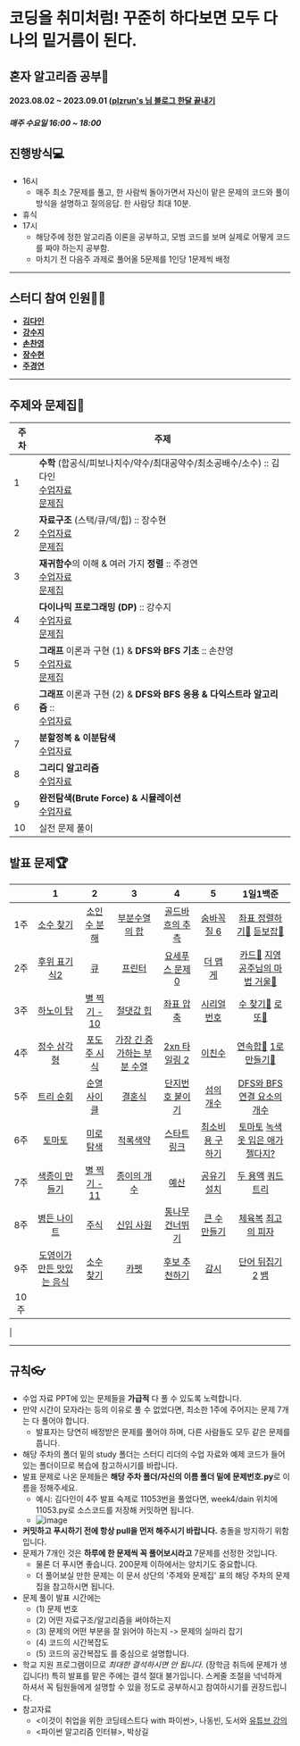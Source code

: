# 코딩을 취미처럼! 꾸준히 하다보면 모두 다 나의 밑거름이 된다.

## 혼자 알고리즘 공부🚀
#### 2023.08.02 ~ 2023.09.01 ([**plzrun's 님 블로그 한달 끝내기**](https://plzrun.tistory.com/entry/%EC%95%8C%EA%B3%A0%EB%A6%AC%EC%A6%98-%EB%AC%B8%EC%A0%9C%ED%92%80%EC%9D%B4PS-%EC%8B%9C%EC%9E%91%ED%95%98%EA%B8%B0)
##### 매주 수요일 16:00 ~ 18:00

## 진행방식💻
- 16시
	- 매주 최소 7문제를 풀고, 한 사람씩 돌아가면서 자신이 맡은 문제의 코드와 풀이 방식을 설명하고 질의응답. 한 사람당 최대 10분. 
- 휴식
- 17시
	- 해당주에 정한 알고리즘 이론을 공부하고, 모범 코드를 보며 실제로 어떻게 코드를 짜야 하는지 공부함.
	- 마치기 전 다음주 과제로 풀어올 5문제를 1인당 1문제씩 배정

---
## 스터디 참여 인원👩‍💻
- [**김다인**](https://github.com/dev-dain)
- [**강수지**](https://github.com/KangSuzy)
- [**손찬영**](https://github.com/helloimscy)
- [**장수현**](https://github.com/soohyxn)
- [**주경연**](https://github.com/Kyoung-yeon99)

---

## 주제와 문제집📖
| 주차 | 주제 |
|---|---|
| 1  |  **수학** (합공식/피보나치수/약수/최대공약수/최소공배수/소수) :: 김다인<br>[수업자료](https://github.com/dev-dain/Dukgorithm/blob/master/week1/study/%EC%95%8C%EA%B3%A0%EB%A6%AC%EC%A6%98%20%EC%8A%A4%ED%84%B0%EB%94%94%201%EC%A3%BC.pdf)<br>[문제집](https://www.acmicpc.net/workbook/view/8997) |
| 2  |  **자료구조** (스택/큐/덱/힙) :: 장수현<br>[수업자료](https://github.com/dev-dain/Dukgorithm/blob/master/week2/%EC%95%8C%EA%B3%A0%EB%A6%AC%EC%A6%98%20%EC%8A%A4%ED%84%B0%EB%94%94%202%EC%A3%BC%EC%B0%A8.pdf)<br>[문제집](https://www.acmicpc.net/workbook/view/8999) |
| 3  |  **재귀함수**의 이해 & 여러 가지 **정렬** :: 주경연<br>[수업자료](https://github.com/dev-dain/Dukgorithm/blob/master/week3/%EC%95%8C%EA%B3%A0%EB%A6%AC%EC%A6%98%20%EC%8A%A4%ED%84%B0%EB%94%94%203%EC%A3%BC%EC%B0%A8.pptx)<br>[문제집](https://www.acmicpc.net/workbook/view/9000) |
| 4  |  **다이나믹 프로그래밍 (DP)** :: 강수지<br>[수업자료](https://github.com/dev-dain/Dukgorithm/blob/master/week4/%EC%95%8C%EA%B3%A0%EB%A6%AC%EC%A6%98%20%EC%8A%A4%ED%84%B0%EB%94%94%204%EC%A3%BC%EC%B0%A8.pdf)<br>[문제집](https://www.acmicpc.net/workbook/view/9001) |
| 5  |  **그래프** 이론과 구현 (1) & **DFS와 BFS 기초** :: 손찬영<br>[수업자료](https://github.com/dev-dain/Dukgorithm/blob/master/week5/%EA%B7%B8%EB%9E%98%ED%94%84%20%EC%9D%B4%EB%A1%A0%EA%B3%BC%20%EA%B5%AC%ED%98%84%2C%20DFS%EA%B3%BC%20BFS.pdf)<br>[문제집](https://www.acmicpc.net/workbook/view/9003) |
| 6  |  **그래프** 이론과 구현 (2) & **DFS와 BFS 응용 & 다익스트라 알고리즘** :: <br>[수업자료](https://github.com/dev-dain/Dukgorithm/blob/master/week6/%EC%95%8C%EA%B3%A0%EB%A6%AC%EC%A6%98%20%EC%8A%A4%ED%84%B0%EB%94%94%206%EC%A3%BC.pptx) |
| 7  |  **분할정복 & 이분탐색**<br>[수업자료](https://github.com/dev-dain/Dukgorithm/blob/master/week7/%EB%B6%84%ED%95%A0%EC%A0%95%EB%B3%B5%2C%EC%9D%B4%EC%A7%84%ED%83%90%EC%83%89.pptx) |
| 8  |  **그리디 알고리즘**<br>[수업자료](https://github.com/dev-dain/Dukgorithm/blob/master/week8/%EA%B7%B8%EB%A6%AC%EB%94%94%20%EC%95%8C%EA%B3%A0%EB%A6%AC%EC%A6%98.pdf) |
| 9  |  **완전탐색(Brute Force) & 시뮬레이션** <br>[수업자료](https://github.com/dev-dain/Dukgorithm/blob/master/week9/%EC%95%8C%EA%B3%A0%EB%A6%AC%EC%A6%98%20%EC%8A%A4%ED%84%B0%EB%94%94%209%EC%A3%BC%EC%B0%A8.pdf) |
| 10  | 실전 문제 풀이  |


## 발표 문제🏆

|        |                      1                       |                         2                         |                          3                          |                           4                           |                         5                         |                          1일1백준                          |
| :----: | :------------------------------------------: | :-----------------------------------------------: | :-------------------------------------------------: | :---------------------------------------------------: | :-----------------------------------------------: | :------------------------------------------------------: |
| 1주  | [소수 찾기](https://www.acmicpc.net/problem/1978) | [소인수 분해](https://www.acmicpc.net/problem/11653) | [부분수열의 합](https://www.acmicpc.net/problem/1182) | [골드바흐의 추측](https://www.acmicpc.net/problem/9020) | [숨바꼭질 6](https://www.acmicpc.net/problem/17087) | [좌표 정렬하기🥈](https://www.acmicpc.net/problem/11650) [듣보잡🥈](https://www.acmicpc.net/problem/1764) |
| 2주  | [후위 표기식2](https://www.acmicpc.net/problem/1935)| [큐](https://www.acmicpc.net/problem/10845) | [프린터](https://programmers.co.kr/learn/courses/30/lessons/42587)| [요세푸스 문제 0](https://www.acmicpc.net/problem/11866)  |  [더 맵게](https://programmers.co.kr/learn/courses/30/lessons/42626) |    [카드🥈](https://www.acmicpc.net/problem/11652) [지영 공주님의 마법 거울🥉](https://www.acmicpc.net/problem/11586)  |
| 3주  | [하노이 탑](https://www.acmicpc.net/problem/1914) | [별 찍기 - 10](https://www.acmicpc.net/problem/2447) | [절댓값 힙](https://www.acmicpc.net/problem/11286) | [좌표 압축](https://www.acmicpc.net/problem/18870) | [시리얼 번호](https://www.acmicpc.net/problem/1431) | [수 찾기🥈](https://www.acmicpc.net/problem/1920) [로또🥈](https://www.acmicpc.net/problem/6603)                                                             |
| 4주  | [정수 삼각형](https://www.acmicpc.net/problem/1932) | [포도주 시식](https://www.acmicpc.net/problem/2156) | [가장 긴 증가하는 부분 수열](https://www.acmicpc.net/problem/11053) | [2xn 타일링 2](https://www.acmicpc.net/problem/11727) | [이친수](https://www.acmicpc.net/problem/2193) | [연속합🥈](https://www.acmicpc.net/problem/1912) [1로 만들기🥈](https://www.acmicpc.net/problem/1463) | 
| 5주  | [트리 순회](https://www.acmicpc.net/problem/1991) | [순열 사이클](https://www.acmicpc.net/problem/10451) | [결혼식](https://www.acmicpc.net/problem/5567) | [단지번호 붙이기](https://www.acmicpc.net/problem/2667) | [섬의 개수](https://www.acmicpc.net/problem/4963) | [DFS와 BFS](https://www.acmicpc.net/problem/1991) [연결 요소의 개수](https://www.acmicpc.net/problem/11724) |
| 6주  | [토마토](https://www.acmicpc.net/problem/7576) | [미로 탐색](https://www.acmicpc.net/problem/2178) | [적록색약](https://www.acmicpc.net/problem/10026) | [스타트링크](https://www.acmicpc.net/problem/5014)  |  [최소비용 구하기](https://www.acmicpc.net/problem/1916)| [토마토](https://www.acmicpc.net/problem/7569) [녹색 옷 입은 애가 젤다지?](https://www.acmicpc.net/problem/4485) |
| 7주  | [색종이 만들기](https://www.acmicpc.net/problem/2630) | [별 찍기 - 11](https://www.acmicpc.net/problem/2448) | [종이의 개수](https://www.acmicpc.net/problem/1780) | [예산](https://www.acmicpc.net/problem/2512) | [공유기 설치](https://www.acmicpc.net/problem/2110)    | [두 용액](https://www.acmicpc.net/problem/2470) [쿼드트리](https://www.acmicpc.net/problem/1992) |
| 8주  | [병든 나이트](https://www.acmicpc.net/problem/1783) | [주식](https://www.acmicpc.net/problem/11501) | [신입 사원](https://www.acmicpc.net/problem/1946) | [통나무 건너뛰기](https://www.acmicpc.net/problem/11497) | [큰 수 만들기](https://programmers.co.kr/learn/courses/30/lessons/42883)  | [체육복](https://programmers.co.kr/learn/courses/30/lessons/42862) [최고의 피자](https://www.acmicpc.net/problem/5545) |
| 9주  | [도영이가 만든 맛있는 음식](https://www.acmicpc.net/problem/2961) |  [소수 찾기](https://programmers.co.kr/learn/courses/30/lessons/42839) | [카펫](https://programmers.co.kr/learn/courses/30/lessons/42842) | [후보 추천하기](https://www.acmicpc.net/problem/1713)  | [감시](https://www.acmicpc.net/problem/15683)  | [단어 뒤집기 2](https://www.acmicpc.net/problem/17143) [뱀](https://www.acmicpc.net/problem/3190) |
| 10주 |                                              |                                                   |                                                     |                                                       |                                                   |                                                          |
|

---
## 규칙👓
- 수업 자료 PPT에 있는 문제들을 **가급적** 다 풀 수 있도록 노력합니다.
- 만약 시간이 모자라는 등의 이유로 풀 수 없었다면, 최소한 1주에 주어지는 문제 7개는 다 풀어야 합니다.
	- 발표자는 당연히 배정받은 문제를 풀어야 하며, 다른 사람들도 모두 같은 문제를 풉니다. 
- 해당 주차의 폴더 밑의 study 폴더는 스터디 리더의 수업 자료와 예제 코드가 들어 있는 폴더이므로 복습에 참고하시기를 바랍니다.
- 발표 문제로 나온 문제들은 **해당 주차 폴더/자신의 이름 폴더 밑에 문제번호.py**로 이름을 정해주세요.
	- 예시: 김다인이 4주 발표 숙제로 11053번을 풀었다면, week4/dain 위치에 11053.py로 소스코드를 저장해 커밋하면 됩니다. 	
	- ![image](https://im2.ezgif.com/tmp/ezgif-2-b470d3c76f71.gif)
- **커밋하고 푸시하기 전에 항상 pull을 먼저 해주시기 바랍니다.** 충돌을 방지하기 위함입니다.
- 문제가 7개인 것은 **하루에 한 문제씩 꼭 풀어보시라고** 7문제를 선정한 것입니다. 
	- 물론 더 푸시면 좋습니다. 200문제 이하에서는 양치기도 중요합니다. 
	- 더 풀어보실 만한 문제는 이 문서 상단의 '주제와 문제집' 표의 해당 주차의 문제집을 참고하시면 됩니다.
- 문제 풀이 발표 시간에는 
	- (1) 문제 번호
	- (2) 어떤 자료구조/알고리즘을 써야하는지
	- (3) 문제의 어떤 부분을 잘 읽어야 하는지 -> 문제의 실마리 잡기
	- (4) 코드의 시간복잡도
	- (5) 코드의 공간복잡도
	를 중심으로 설명합니다.
- 학교 지원 프로그램이므로 *최대한 결석하시면 안 됩니다.* (장학금 취득에 문제가 생깁니다!) 특히 발표를 맡은 주에는 결석 절대 불가입니다. 스케줄 조절을 넉넉하게 하셔서 꼭 팀원들에게 설명할 수 있을 정도로 공부하시고 참여하시기를 권장드립니다.
- 참고자료
	- <이것이 취업을 위한 코딩테스트다 with 파이썬>, 나동빈, 도서와 [유튜브 강의](https://www.youtube.com/playlist?list=PLRx0vPvlEmdAghTr5mXQxGpHjWqSz0dgC)
	- <파이썬 알고리즘 인터뷰>, 박상길





